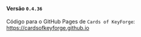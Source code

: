 #### Versão `0.4.36`

Código para o GitHub Pages de `Cards of KeyForge`: https://cardsofkeyforge.github.io
